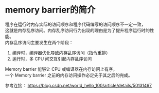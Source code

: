 # memory barrier的简介
程序在运行时内存实际的访问顺序和程序代码编写的访问顺序不一定一致，  
这就是内存乱序访问。内存乱序访问行为出现的理由是为了提升程序运行时的性能。  
内存乱序访问主要发生在两个阶段：  
  
1. 编译时，编译器优化导致内存乱序访问（指令重排）  
2. 运行时，多 CPU 间交互引起内存乱序访问  
  
Memory barrier 能够让 CPU 或编译器在内存访问上有序。  
一个 Memory barrier 之前的内存访问操作必定先于其之后的完成。

参考连接：
https://blog.csdn.net/world_hello_100/article/details/50131497
